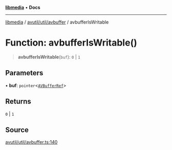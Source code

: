 [**libmedia**](../../../../README.md) • **Docs**

***

[libmedia](../../../../README.md) / [avutil/util/avbuffer](../README.md) / avbufferIsWritable

# Function: avbufferIsWritable()

> **avbufferIsWritable**(`buf`): `0` \| `1`

## Parameters

• **buf**: `pointer`\<[`AVBufferRef`](../../../struct/avbuffer/classes/AVBufferRef.md)\>

## Returns

`0` \| `1`

## Source

[avutil/util/avbuffer.ts:140](https://github.com/zhaohappy/libmedia/blob/87bf8029d8be58d5035a3f4dc7037c25d1ac371b/src/avutil/util/avbuffer.ts#L140)
